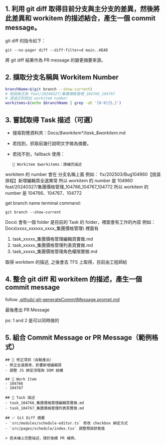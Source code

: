 ## 1. 利用 git diff 取得目前分支與主分支的差異，然後將此差異和 workitem 的描述結合，產生一個 commit message。

git diff 的指令如下：

```
git --no-pager diff --diff-filter=d main..HEAD
```

將 git diff 結果作為 PR message 的變更摘要來源。

## 2. 擷取分支名稱與 Workitem Number

```bash
branchName=$(git branch --show-current)
# 假設格式為 feat/20240327/集團價格管理_104766_104767
# 透過正則抓出 workitem number
workitems=$(echo $branchName | grep -oE '[0-9]{5,}')
```

## 3. 嘗試取得 Task 描述（可選）
- 搜尋對應資料夾：Docs/*$workitem*/task_$workitem*.md
- 若找到，抓取前幾行說明文字做為摘要。
- 若找不到，fallback 使用：

    ```
    🔧 Workitem $workitems：請補充描述
    ```

workitem 的 number 會在 分支名稱上面
例如： fix/202503/Bug104960【挑苗排程】新增編輯頁全選異常
所以 workitem 的 number 是 104960
feat/20240327/集團價格管理_104766_104767_104772
所以 workitem 的 number 是 104766、104767、104772


get branch name terminal command:
```
git branch --show-current
```

Docs\ 會有一個 folder 是目前的 Task 的 folder，裡面會有工作的內容
例如：
Docs\xxxx_xxxxxx_xxxx_集團價格管理\  裡面有
1. task_xxxxx_集團價格管理編輯頁實做.md
2. task_xxxxx_集團價格管理列表頁實做.md
3. task_xxxxx_集團價格管理角色權限實做.md


取得 workitem 的描述, 之後會去 TFS 上取得，目前由工程師給

## 4. 整合 git diff 和 workitem 的描述，產生一個 commit message
follow [.github/.git-generateCommitMessage.prompt.md](.git-generateCommitMessage.prompt.md)

最後產出 PR Message

ps: 1 and 2 是可以同時做的


## 5.  組合 Commit Message or PR Message（範例格式）

```
## 🔧 修正項目（自動產出）
- 修正全選異常，影響新增編輯頁
- 調整 JS 綁定流程與 DOM 結構

## 🔢 Work Item
- 104766
- 104767

## 📝 Task 描述
- task_104766_集團價格管理編輯頁實做.md
- task_104767_集團價格管理列表頁實做.md

## ✅ Git Diff 摘要
- `src/modules/schedule-editor.ts` 修改 checkbox 綁定方式
- `src/pages/schedule/index.tsx` 調整預設狀態值

> 若未補上完整描述，請於後續 PR 補齊。
```

